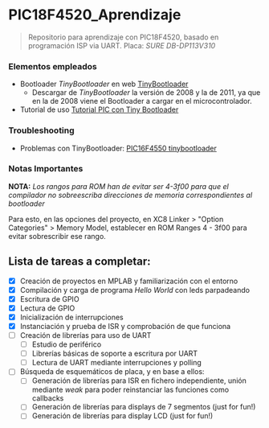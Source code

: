 # PIC18F4520_Aprendizaje

> Repositorio para aprendizaje con PIC18F4520, basado en programación ISP via UART. Placa: _SURE DB-DP113V310_

### Elementos empleados
- Bootloader _TinyBootloader_ en web [TinyBootloader](http://www.etc.ugal.ro/cchiculita/software/picbootloader.htm)
  - Descargar de _TinyBootloader_ la versión de 2008 y la de 2011, ya que en la de 2008 viene el Bootloader a cargar en el microcontrolador.
- Tutorial de uso [Tutorial PIC con Tiny Bootloader](http://tecbolivia.com/index.php/articulos-y-tutoriales-microcontroladores/57-tutorial-pic-con-tiny-bootloader)

### Troubleshooting
- Problemas con TinyBootloader: [PIC16F4550 tinybootloader](https://www.microchip.com/forums/m917450.aspx)

### Notas Importantes

**NOTA:** _Los rangos para ROM han de evitar ser 4-3f00 para que el compilador no sobreescriba direcciones de memoria correspondientes al bootloader_

Para esto, en las opciones del proyecto, en XC8 Linker > "Option Categories" > Memory Model, establecer en ROM Ranges 4 - 3f00 para evitar sobrescribir ese rango.

## Lista de tareas a completar:

- [x] Creación de proyectos en MPLAB y familiarización con el entorno
- [x] Compilación y carga de programa _Hello World_ con leds parpadeando
- [x] Escritura de GPIO
- [x] Lectura de GPIO
- [x] Inicialización de interrupciones
- [x] Instanciación y prueba de ISR y comprobación de que funciona
- [ ] Creación de librerías para uso de UART
  - [ ] Estudio de periférico
  - [ ] Librerías básicas de soporte a escritura por UART
  - [ ] Lectura de UART mediante interrupciones y polling
- [ ] Búsqueda de esquemáticos de placa, y en base a ellos:
  - [ ] Generación de librerías para ISR en fichero independiente, unión mediante _weak_ para poder reinstanciar las funciones como callbacks
  - [ ] Generación de librerías para displays de 7 segmentos (just for fun!)
  - [ ] Generación de librerías para display LCD (just for fun!)
